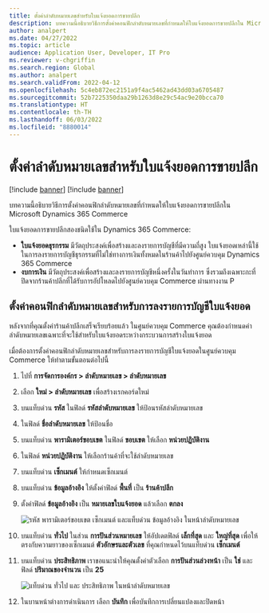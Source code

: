 ```yaml
---
title: ตั้งค่าลำดับหมายเลขสำหรับใบแจ้งยอดการขายปลีก
description: บทความนี้อธิบายวิธีการตั้งค่าคอนฟิกลำดับหมายเลขที่กําหนดให้ใบแจ้งยอดการขายปลีกใน Microsoft Dynamics 365 Commerce
author: analpert
ms.date: 04/27/2022
ms.topic: article
audience: Application User, Developer, IT Pro
ms.reviewer: v-chgriffin
ms.search.region: Global
ms.author: analpert
ms.search.validFrom: 2022-04-12
ms.openlocfilehash: 5c4eb872ec2151a9f4ac5462ad43dd03a6705487
ms.sourcegitcommit: 52b7225350daa29b1263d8e29c54ac9e20bcca70
ms.translationtype: HT
ms.contentlocale: th-TH
ms.lasthandoff: 06/03/2022
ms.locfileid: "8880014"
---
```

# <a name="set-up-number-sequences-for-retail-statements"></a>ตั้งค่าลำดับหมายเลขสำหรับใบแจ้งยอดการขายปลีก

[!include [banner](includes/banner.md)]
[!include [banner](includes/preview-banner.md)]

บทความนี้อธิบายวิธีการตั้งค่าคอนฟิกลำดับหมายเลขที่กําหนดให้ใบแจ้งยอดการขายปลีกใน Microsoft Dynamics 365 Commerce

ใบแจ้งยอดการขายปลีกสองชนิดใช้ใน Dynamics 365 Commerce: 

- **ใบแจ้งยอดธุรกรรม** มีวัตถุประสงค์เพื่อสร้างและลงรายการบัญชีที่มีความถี่สูง ใบแจ้งยอดเหล่านี้ใช้ในการลงรายการบัญชีธุรกรรมที่ไม่ใช่ทางการเงินทั้งหมดในร้านค้าไปยังศูนย์ควบคุม Dynamics 365 Commerce 
- **งบการเงิน** มีวัตถุประสงค์เพื่อสร้างและลงรายการบัญชีหนึ่งครั้งในวันทำการ ซึ่งรวมถึงเฉพาะกะที่ปิดจากร้านค้าปลีกที่ได้รับการอัปโหลดไปยังศูนย์ควบคุม Commerce ผ่านทางงาน P

## <a name="configure-a-number-sequence-for-statement-posting"></a>ตั้งค่าคอนฟิกลำดับหมายเลขสำหรับการลงรายการบัญชีใบแจ้งยอด

หลังจากที่คุณตั้งค่าร้านค้าปลีกเสร็จเรียบร้อยแล้ว ในศูนย์ควบคุม Commerce คุณต้องกำหนดค่าลำดับหมายเลขเฉพาะที่จะใช้สำหรับใบแจ้งยอดระหว่างกระบวนการสร้างใบแจ้งยอด

เมื่อต้องการตั้งค่าคอนฟิกลำดับหมายเลขสำหรับการลงรายการบัญชีใบแจ้งยอดในศูนย์ควบคุม Commerce ให้ทำตามขั้นตอนต่อไปนี้

1. ไปที่ **การจัดการองค์กร \> ลำดับหมายเลข \> ลำดับหมายเลข**
1. เลือก **ใหม่ \> ลำดับหมายเลข** เพื่อสร้างเรกคอร์ดใหม่
1. บนแท็บด่วน **รหัส** ในฟิลด์ **รหัสลำดับหมายเลข** ให้ป้อนรหัสลำดับหมายเลข
1. ในฟิลด์ **ชื่อลำดับหมายเลข** ให้ป้อนชื่อ
1. บนแท็บด่วน **พารามิเตอร์ขอบเขต** ในฟิลด์ **ขอบเขต** ให้เลือก **หน่วยปฏิบัติงาน**
1. ในฟิลด์ **หน่วยปฏิบัติงาน** ให้เลือกร้านค้าที่จะใช้ลำดับหมายเลข
1. บนแท็บด่วน **เซ็กเมนต์** ให้กำหนดเซ็กเมนต์
1. บนแท็บด่วน **ข้อมูลอ้างอิง** ให้ตั้งค่าฟิลด์ **พื้นที่** เป็น **ร้านค้าปลีก**
1. ตั้งค่าฟิลด์ **ข้อมูลอ้างอิง** เป็น **หมายเลขใบแจ้งยอด** แล้วเลือก **ตกลง**

    ![รหัส พารามิเตอร์ขอบเขต เซ็กเมนต์ และแท็บด่วน ข้อมูลอ้างอิง ในหน้าลำดับหมายเลข](media/retail-statements-num-seq-setup-01.png)

1. บนแท็บด่วน **ทั่วไป** ในส่วน **การปันส่วนหมายเลข** ให้อัปเดตฟิลด์ **เล็กที่สุด** และ **ใหญ่ที่สุด** เพื่อให้ตรงกับความยาวของเซ็กเมนต์ **ตัวอักษรและตัวเลข** ที่คุณกําหนดไว้บนแท็บด่วน **เซ็กเมนต์**
1. บนแท็บด่วน **ประสิทธิภาพ** เราขอแนะนำให้คุณตั้งค่าตัวเลือก **การปันส่วนล่วงหน้า** เป็น **ใช่** และฟิลด์ **ปริมาณของจำนวน** เป็น **25**

    ![แท็บด่วน ทั่วไป และ ประสิทธิภาพ ในหน้าลำดับหมายเลข](media/retail-statements-num-seq-setup-02.png)

1. ในบานหน้าต่างการดำเนินการ เลือก **บันทึก** เพื่อบันทึกการเปลี่ยนแปลงและปิดหน้า
